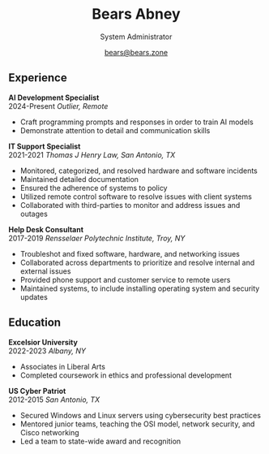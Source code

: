 # <center>Bears Abney</center>
<center>System Administrator

bears@bears.zone</center>
## Experience
**AI Development Specialist**\
2024-Present *Outlier, Remote*
* Craft programming prompts and responses in order to train AI models
* Demonstrate attention to detail and communication skills

<!-- Crafting and answering questions related to computer science in order to help train AI models
Evaluating and ranking code generated by AI models

Ability to articulate complex concepts fluently in English
Excellent attention to detail, including grammar, punctuation, and style guidelines -->

**IT Support Specialist**\
2021-2021 *Thomas J Henry Law, San Antonio, TX*
* Monitored, categorized, and resolved hardware and software incidents
* Maintained detailed documentation
* Ensured the adherence of systems to policy
* Utilized remote control software to resolve issues with client systems
* Collaborated with third-parties to monitor and address issues and outages
<!-- * Managed the lifecycle of many tickets simultaneously -->

**Help Desk Consultant**\
2017-2019 *Rensselaer Polytechnic Institute, Troy, NY*
* Troubleshot and fixed software, hardware, and networking issues
* Collaborated across departments to prioritize and resolve internal and external issues
* Provided phone support and customer service to remote users
* Maintained systems, to include installing operating system and security updates
<!-- * Developed working knowledge in resolving common issues, hastening issue resolution -->
<!-- * Communicated technical issues to both technical and non-technical stakeholders -->
<!-- * Documented technical procedures and maintained a knowledge base for users -->
<!-- * Employed Zendesk to report and document user issues -->



<!-- When generating the pdf, insert a page break here. -->
<!-- <div style="break-after:page"></div> -->

<!-- ## Skills
Programming Languages: Java, Python, TypeScript\
Technologies: Docker, REST, SQL -->
<!-- ## Blog
*Ghost Blog* - *Open Source* - *Self-Hosted*

2020-Present
* Learning Goal - Develop technical and expository writing skills.
* Convey technical information in a digestible format for non-technical readers.
* Explore in depth topics of interest. -->

<!-- ## Dot Matrix Printer Refurbishment
*Environmentally Conscious* - *Legacy Hardware*

2022-Present
* Learning Goal - Learn about print servers and hardware deployment.
* Restore to usefulness otherwise inoperable hardware.
* Study the mechanics of impact printers. -->

<!-- ## Internet League Blaseball Fans Web Ring
*Open Source* - *Next.js* - *Continuous Integration* - *Community Focus*

2022-2023
* Learning Goal - Study web development technologies, continuous integration, and lambda functions.
* Host, secure, and develop a Next.js based community forum.
* Introduce others to the fundamentals of web development and self expression on the internet. -->

<!-- ## Paper Trail
*Inventory Management System* - *TypeScript* - *SvelteKit* - *SQL* - *Docker* - *Open Source*
*github.com/bearsdotzone/paper-trail*

2022-Present
* Learning Goal - Develop full stack skills and adopt new web frameworks
* Ensure data security and privacy for the end user
* Provide a functional and intuitive interface for management and search -->

<!-- ## Platter Minecraft Mod
*Over 150,000 Downloads* - *Java* - *Open Source* - *github.com/bearsdotzone/platter*

2020-Present
* Learning Goal - Understand interacting with a legacy codebase, receive user feedback and provide support, develop community involvement
* Design and develop a feature addition that fits seamlessly with existing content
* Gain deeper understanding of the systems and technology that power a favorite pastime -->

<!-- ## Proxmox Homelab
*Hypervisor* - *Open Source* - *Reliability*

2015-Present
* Learning Goal - Gain experience with virtualization, clustering, container, storage, and networking technologies
* Serve files from a ZFS pool, maintain 3-2-1 backup policies on all devices.
* Host web and game servers, providing a professional level of service to various internet communities
* Consists of a Proxmox hypervisor managing Docker images, network attached storage, routing, and virtual machines for standalone applications -->

<!-- ## VyOS Home Network
*CLI* - *Reliability*

2020-2023
* Learning Goal - Gain understanding of networking while keeping my home network secure and functional.
* Consists of a VyOS based software router including a DMZ to separate out public traffic from private, zone based firewalls, and DNS, DHCP, VPN, and NAT services for the local network.  -->

## Education
<!-- 2025 *Revature Pre-Employment Program*
- Developed programming skills in Java, SQL, and Spring Framework
- Implemented project work including construction of functional REST APIs using Test Driven Development methodologies
- Developed and utilized unit testing suites to verify feature functionality -->
<!-- - Leveraged Java APIs to write algorithms to solve various challenges and problem sets -->
<!-- - Completed 108 Coding Activities
- Showcased understanding of concepts through fourteen (14) evaluations -->

<!-- 2024 *Cognizant Skills Accelerator*
* Certified Cognizant Java Full Stack Developer
* Completed coursework in aspect-oriented programming, parallel computing, and REST and Web APIs
* Created projects using Spring Framework, JUnit, and Mockito -->
**Excelsior University**\
2022-2023 *Albany, NY*
* Associates in Liberal Arts
* Completed coursework in ethics and professional development

<!-- 2015-2018 *Rensselaer Polytechnic Institute, Troy, NY*
* Majored in Computer Science
* Completed coursework in communication and network programming -->

**US Cyber Patriot**\
2012-2015 *San Antonio, TX*
* Secured Windows and Linux servers using cybersecurity best practices
* Mentored junior teams, teaching the OSI model, network security, and Cisco networking
* Led a team to state-wide award and recognition